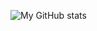 ![My GitHub stats](https://github-readme-stats.vercel.app/api?username=iantoshkai&count_private=true&show_icons=true&theme=tokyonight&include_all_commits=true)


